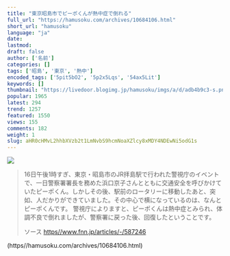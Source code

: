 ```yaml
---
title: "東京昭島市でピーポくんが熱中症で倒れる"
full_url: "https://hamusoku.com/archives/10684106.html"
short_url: "hamusoku"
language: "ja"
date: 
lastmod: 
draft: false
author: ['名前']
categories: []
tags: ['昭島', '東京', '熱中']
encoded_tags: ['5pit5bO2', '5p2x5Lqs', '54ax5Lit']
keywords: []
thumbnail: "https://livedoor.blogimg.jp/hamusoku/imgs/a/d/adb4b9c3-s.png"
popular: 1965
latest: 294
trend: 1257
featured: 1550
views: 155
comments: 182
weight: 1
slug: aHR0cHMvL2hhbXVzb2t1LmNvbS9hcmNoaXZlcy8xMDY4NDEwNi5odG1s
---
```


![](https://livedoor.blogimg.jp/hamusoku/imgs/a/d/adb4b9c3-s.png)

<blockquote><p></p><p>16日午後1時すぎ、東京・昭島市のJR拝島駅で行われた警視庁のイベントで、一日警察署署長を務めた浜口京子さんとともに交通安全を呼びかけていたピーポくん。しかしその後、駅前のロータリーに移動したあと、突如、人だかりができていました。その中心で横になっているのは、なんとピーポくんです。 警視庁によりますと、ピーポくんは熱中症とみられ、体調不良で倒れましたが、警察署に戻った後、回復したということです。</p>ソース <a href='https//www.fnn.jp/articles/-/587246' target='blank'>https//www.fnn.jp/articles/-/587246</a></blockquote>

(https//hamusoku.com/archives/10684106.html)
